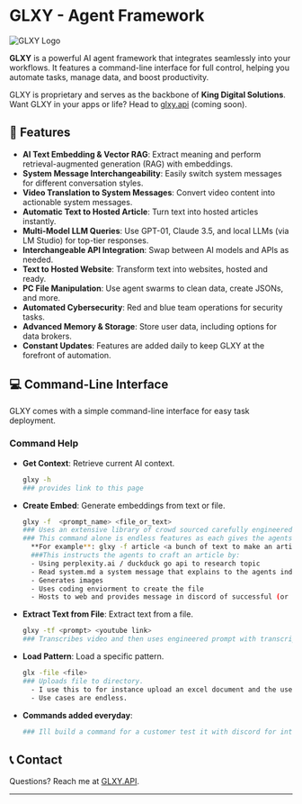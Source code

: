# GLXY - Agent Framework

![GLXY Logo](./images/glxy_logo.png)

**GLXY** is a powerful AI agent framework that integrates seamlessly into your workflows. It features a command-line interface for full control, helping you automate tasks, manage data, and boost productivity.

GLXY is proprietary and serves as the backbone of **King Digital Solutions**. Want GLXY in your apps or life? Head to [glxy.api](https://glxy.api) (coming soon).

## 🚀 Features

- **AI Text Embedding & Vector RAG**: Extract meaning and perform retrieval-augmented generation (RAG) with embeddings.
- **System Message Interchangeability**: Easily switch system messages for different conversation styles.
- **Video Translation to System Messages**: Convert video content into actionable system messages.
- **Automatic Text to Hosted Article**: Turn text into hosted articles instantly.
- **Multi-Model LLM Queries**: Use GPT-01, Claude 3.5, and local LLMs (via LM Studio) for top-tier responses.
- **Interchangeable API Integration**: Swap between AI models and APIs as needed.
- **Text to Hosted Website**: Transform text into websites, hosted and ready.
- **PC File Manipulation**: Use agent swarms to clean data, create JSONs, and more.
- **Automated Cybersecurity**: Red and blue team operations for security tasks.
- **Advanced Memory & Storage**: Store user data, including options for data brokers.
- **Constant Updates**: Features are added daily to keep GLXY at the forefront of automation.

## 💻 Command-Line Interface

GLXY comes with a simple command-line interface for easy task deployment.

### Command Help

- **Get Context**: Retrieve current AI context.
  ```bash
  glxy -h 
  ### provides link to this page
  ```
- **Create Embed**: Generate embeddings from text or file.
  ```bash
  glxy -f  <prompt_name> <file_or_text>
  ### Uses an extensive library of crowd sourced carefully engineered prompts
  ### This command alone is endless features as each gives the agents detailed instructions with the large library of tools to complete virtually any task.
    **For example**: glxy -f article <a bunch of text to make an article>
    ###This instructs the agents to craft an article by:
    - Using perplexity.ai / duckduck go api to research topic
    - Read system.md a system message that explains to the agents industry standard on online articles
    - Generates images 
    - Uses coding enviorment to create the file
    - Hosts to web and provides message in discord of successful (or unsuccessful) deployment

  ```
- **Extract Text from File**: Extract text from a file.
  ```bash
  glxy -tf <prompt> <youtube link>
  ### Transcribes video and then uses engineered prompt with transcription
  ```
- **Load Pattern**: Load a specific pattern.
  ```bash
  glx -file <file>
  ### Uploads file to directory. 
    - I use this to for instance upload an excel document and the use glxy -c to extract add data using code execution tool.
    - Use cases are endless.
  ```
- **Commands added everyday**: 
  ```bash
  ### Ill build a command for a customer test it with discord for interactionand then run the api or make an app :D
  ```


## 📞 Contact

Questions? Reach me at [GLXY.API](https://glxy.api).

---


